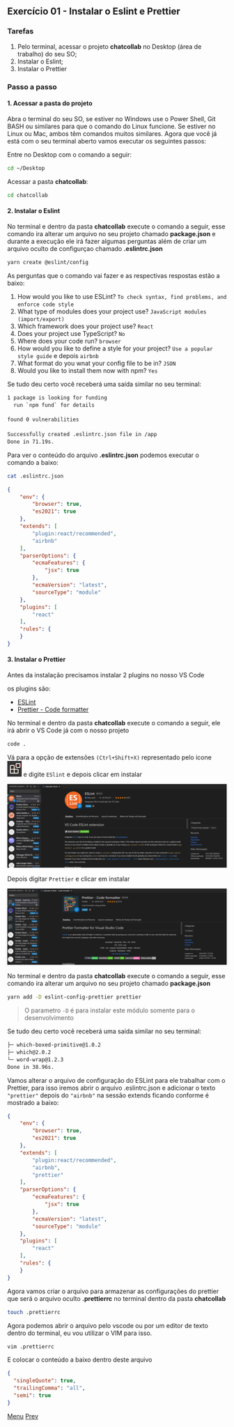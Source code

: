 ## Exercício 01 - Instalar o Eslint e Prettier

### Tarefas
1. Pelo terminal, acessar o projeto **chatcollab** no Desktop (área de trabalho) do seu SO;
2. Instalar o Eslint;
3. Instalar o Prettier


### Passo a passo
#### 1. Acessar a pasta do projeto

Abra o terminal do seu SO, se estiver no Windows use o Power Shell, Git BASH ou similares para que o comando do Linux funcione. Se estiver no Linux ou Mac, ambos têm comandos muitos similares. Agora que você já está com o seu terminal aberto vamos executar os seguintes passos:

Entre no Desktop com o comando a seguir:
```bash
cd ~/Desktop
```

Acessar a pasta **chatcollab**:
```bash
cd chatcollab
```


#### 2. Instalar o Eslint

No terminal e dentro da pasta **chatcollab** execute o comando a seguir, esse comando ira alterar um arquivo no seu projeto chamado **package.json** e durante a execução ele irá fazer algumas perguntas além de criar um arquivo oculto de configurçao chamado **.eslintrc.json**

```bash
yarn create @eslint/config
```

As perguntas que o comando vai fazer e as respectivas respostas estão a baixo:
1. How would you like to use ESLint? `To check syntax, find problems, and enforce code style`
2. What type of modules does your project use? `JavaScript modules (import/export)`
3. Which framework does your project use? `React`
4. Does your project use TypeScript? `No`
5. Where does your code run? `browser`
6. How would you like to define a style for your project? `Use a popular style guide` e depois `airbnb`
7. What format do you wnat your config file to be in? `JSON`
8. Would you like to install them now with npm? `Yes`

Se tudo deu certo você receberá uma saída similar no seu terminal:
```bash
1 package is looking for funding
  run `npm fund` for details

found 0 vulnerabilities

Successfully created .eslintrc.json file in /app
Done in 71.19s.
```

Para ver o conteúdo do arquivo **.eslintrc.json** podemos executar o comando a baixo:

```bash
cat .eslintrc.json
```
```JSON
{
    "env": {
        "browser": true,
        "es2021": true
    },
    "extends": [
        "plugin:react/recommended",
        "airbnb"
    ],
    "parserOptions": {
        "ecmaFeatures": {
            "jsx": true
        },
        "ecmaVersion": "latest",
        "sourceType": "module"
    },
    "plugins": [
        "react"
    ],
    "rules": {
    }
}
```

#### 3. Instalar o Prettier

Antes da instalação precisamos instalar 2 plugins no nosso VS Code

os plugins são:
- [ESLint](https://marketplace.visualstudio.com/items?itemName=dbaeumer.vscode-eslint)
- [Prettier - Code formatter](https://marketplace.visualstudio.com/items?itemName=esbenp.prettier-vscode)

No terminal e dentro da pasta **chatcollab** execute o comando a seguir, ele irá abrir o VS Code já com o nosso projeto

```bash
code .
```

Vá para a opção de extensões `(Ctrl+Shift+X)` representado pelo icone ![extensions-icon](img/ico-extensions-vscode.png) e digite `ESlint` e depois clicar em instalar

![print da extensão eslint](img/eslint.png)

Depois digitar `Prettier` e clicar em instalar

![print da extensão prettier](img/prettier.png)


No terminal e dentro da pasta **chatcollab** execute o comando a seguir, esse comando ira alterar um arquivo no seu projeto chamado **package.json**

```bash
yarn add -D eslint-config-prettier prettier
```

> O parametro `-D` é para instalar este módulo somente para o desenvolvimento

Se tudo deu certo você receberá uma saída similar no seu terminal:
```bash
├─ which-boxed-primitive@1.0.2
├─ which@2.0.2
└─ word-wrap@1.2.3
Done in 38.96s.
```

Vamos alterar o arquivo de configuração do ESLint para ele trabalhar com o Prettier, para isso iremos abrir o arquivo .eslintrc.json e adicionar o texto `"prettier"` depois do `"airbnb"` na sessão extends ficando conforme é mostrado a baixo:

```JSON
{
    "env": {
        "browser": true,
        "es2021": true
    },
    "extends": [
        "plugin:react/recommended",
        "airbnb",
        "prettier"
    ],
    "parserOptions": {
        "ecmaFeatures": {
            "jsx": true
        },
        "ecmaVersion": "latest",
        "sourceType": "module"
    },
    "plugins": [
        "react"
    ],
    "rules": {
    }
}

```

Agora vamos criar o arquivo para armazenar as configurações do prettier que será o arquivo oculto **.prettierrc** no terminal dentro da pasta **chatcollab**

```bash
touch .prettierrc
```

Agora podemos abrir o arquivo pelo vscode ou por um editor de texto dentro do terminal, eu vou utilizar o VIM para isso.

```bash
vim .prettierrc
```

E colocar o conteúdo a baixo dentro deste arquivo
```JSON
{
  "singleQuote": true,
  "trailingComma": "all",
  "semi": true
}
```

[Menu](readme.md) [Prev](001-CriarProjeto.md)